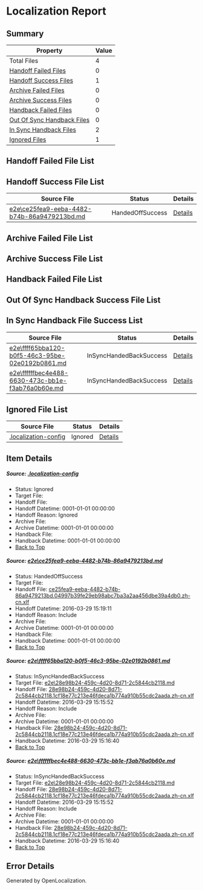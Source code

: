 # <a name='report-top'></a> Localization Report

## Summary
 Property | Value 
 -------- | ----- 
 Total Files | 4
[ Handoff Failed Files ](#handoff-failed-list)| 0
[ Handoff Success Files ](#handoff-success-list)| 1
[ Archive Failed Files ](#archive-failed-list)| 0
[ Archive Success Files ](#archive-success-list)| 0
[ Handback Failed Files ](#handback-failed-list)| 0
[ Out Of Sync Handback Files ](#outofsync-handback-success-list)| 0
[ In Sync Handback Files ](#insync-handback-success-list)| 2
[ Ignored Files ](#ignored-list)| 1

## <a name='handoff-failed-list'></a> Handoff Failed File List

## <a name='handoff-success-list'></a> Handoff Success File List
 Source File | Status | Details 
 ----------- | ------ | ------- 
 [e2e\ce25fea9-eeba-4482-b74b-86a9479213bd.md](https://github.com/OpenLocalizationTest/oltest/blob/00b13fce89737302106f5402fd3c232452e6464e/e2e/ce25fea9-eeba-4482-b74b-86a9479213bd.md) | HandedOffSuccess | [Details](#d1d8791cae17fcdc700360ac343447e9203469d71)

## <a name='archive-failed-list'></a> Archive Failed File List

## <a name='archive-success-list'></a> Archive Success File List

## <a name='handback-failed-list'></a> Handback Failed File List

## <a name='outofsync-handback-success-list'></a> Out Of Sync Handback Success File List

## <a name='insync-handback-success-list'></a> In Sync Handback File Success List
 Source File | Status | Details 
 ----------- | ------ | ------- 
 [e2e\ffff65bba120-b0f5-46c3-95be-02e0192b0861.md](https://github.com/OpenLocalizationTest/oltest/blob/00b13fce89737302106f5402fd3c232452e6464e/e2e/ffff65bba120-b0f5-46c3-95be-02e0192b0861.md) | InSyncHandedBackSuccess | [Details](#29f3e42ced5a388a2e23be62c510e804c2842b7f2)
 [e2e\ffffffbec4e488-6630-473c-bb1e-f3ab76a0b60e.md](https://github.com/OpenLocalizationTest/oltest/blob/00b13fce89737302106f5402fd3c232452e6464e/e2e/ffffffbec4e488-6630-473c-bb1e-f3ab76a0b60e.md) | InSyncHandedBackSuccess | [Details](#29f3e42ced5a388a2e23be62c510e804c2842b7f3)

## <a name='ignored-list'></a> Ignored File List
 Source File | Status | Details 
 ----------- | ------ | ------- 
 [.localization-config](https://github.com/OpenLocalizationTest/oltest/blob/00b13fce89737302106f5402fd3c232452e6464e/.localization-config) | Ignored | [Details](#66aca4b1c2f43b14ec41e0e427345df94af1d5e10)

## Item Details
##### <a name='66aca4b1c2f43b14ec41e0e427345df94af1d5e10'></a> Source: [.localization-config](https://github.com/OpenLocalizationTest/oltest/blob/00b13fce89737302106f5402fd3c232452e6464e/.localization-config)
* Status: Ignored
* Target File: 
* Handoff File: 
* Handoff Datetime: 0001-01-01 00:00:00
* Handoff Reason: Ignored
* Archive File: 
* Archive Datetime: 0001-01-01 00:00:00
* Handback File: 
* Handback Datetime: 0001-01-01 00:00:00
* [Back to Top](#report-top)

##### <a name='d1d8791cae17fcdc700360ac343447e9203469d71'></a> Source: [e2e\ce25fea9-eeba-4482-b74b-86a9479213bd.md](https://github.com/OpenLocalizationTest/oltest/blob/00b13fce89737302106f5402fd3c232452e6464e/e2e/ce25fea9-eeba-4482-b74b-86a9479213bd.md)
* Status: HandedOffSuccess
* Target File: 
* Handoff File: [ce25fea9-eeba-4482-b74b-86a9479213bd.04997b39fe29eb98abc7ba3a2aa456dbe39a4db0.zh-cn.xlf](https://github.com/OpenLocalizationTestOrg/olhandoff-e2e/blob/f76b33cc55aa75dddd056edb5ab081f16d467e8c/ol-handoff/OpenLocalizationTestOrg/oltest.zh-cn/ci/ht/ce25fea9-eeba-4482-b74b-86a9479213bd.04997b39fe29eb98abc7ba3a2aa456dbe39a4db0.zh-cn.xlf)
* Handoff Datetime: 2016-03-29 15:19:11
* Handoff Reason: Include
* Archive File: 
* Archive Datetime: 0001-01-01 00:00:00
* Handback File: 
* Handback Datetime: 0001-01-01 00:00:00
* [Back to Top](#report-top)

##### <a name='29f3e42ced5a388a2e23be62c510e804c2842b7f2'></a> Source: [e2e\ffff65bba120-b0f5-46c3-95be-02e0192b0861.md](https://github.com/OpenLocalizationTest/oltest/blob/00b13fce89737302106f5402fd3c232452e6464e/e2e/ffff65bba120-b0f5-46c3-95be-02e0192b0861.md)
* Status: InSyncHandedBackSuccess
* Target File: [e2e\28e98b24-459c-4d20-8d71-2c5844cb2118.md](https://github.com/OpenLocalizationTestOrg/oltest.zh-cn/blob/0845fcc32d0277b48cb44428f26444d2223730bb/e2e/28e98b24-459c-4d20-8d71-2c5844cb2118.md)
* Handoff File: [28e98b24-459c-4d20-8d71-2c5844cb2118.1cf18e77c213e46fdeca1b774a910b55cdc2aada.zh-cn.xlf](https://github.com/OpenLocalizationTestOrg/olhandoff-e2e/blob/6eba9b47852dc09352fd5b7e459195180f312a3f/ol-handoff/OpenLocalizationTestOrg/oltest.zh-cn/ci/ht/28e98b24-459c-4d20-8d71-2c5844cb2118.1cf18e77c213e46fdeca1b774a910b55cdc2aada.zh-cn.xlf)
* Handoff Datetime: 2016-03-29 15:15:52
* Handoff Reason: Include
* Archive File: 
* Archive Datetime: 0001-01-01 00:00:00
* Handback File: [28e98b24-459c-4d20-8d71-2c5844cb2118.1cf18e77c213e46fdeca1b774a910b55cdc2aada.zh-cn.xlf](https://github.com/OpenLocalizationTestOrg/olhandback-e2e/blob/ad3decd935b289e1d02c55b005768c20c47bebe0/ol-handback/OpenLocalizationTestOrg/oltest.zh-cn/ci/ht/28e98b24-459c-4d20-8d71-2c5844cb2118.1cf18e77c213e46fdeca1b774a910b55cdc2aada.zh-cn.xlf)
* Handback Datetime: 2016-03-29 15:16:40
* [Back to Top](#report-top)

##### <a name='29f3e42ced5a388a2e23be62c510e804c2842b7f3'></a> Source: [e2e\ffffffbec4e488-6630-473c-bb1e-f3ab76a0b60e.md](https://github.com/OpenLocalizationTest/oltest/blob/00b13fce89737302106f5402fd3c232452e6464e/e2e/ffffffbec4e488-6630-473c-bb1e-f3ab76a0b60e.md)
* Status: InSyncHandedBackSuccess
* Target File: [e2e\28e98b24-459c-4d20-8d71-2c5844cb2118.md](https://github.com/OpenLocalizationTestOrg/oltest.zh-cn/blob/0845fcc32d0277b48cb44428f26444d2223730bb/e2e/28e98b24-459c-4d20-8d71-2c5844cb2118.md)
* Handoff File: [28e98b24-459c-4d20-8d71-2c5844cb2118.1cf18e77c213e46fdeca1b774a910b55cdc2aada.zh-cn.xlf](https://github.com/OpenLocalizationTestOrg/olhandoff-e2e/blob/6eba9b47852dc09352fd5b7e459195180f312a3f/ol-handoff/OpenLocalizationTestOrg/oltest.zh-cn/ci/ht/28e98b24-459c-4d20-8d71-2c5844cb2118.1cf18e77c213e46fdeca1b774a910b55cdc2aada.zh-cn.xlf)
* Handoff Datetime: 2016-03-29 15:15:52
* Handoff Reason: Include
* Archive File: 
* Archive Datetime: 0001-01-01 00:00:00
* Handback File: [28e98b24-459c-4d20-8d71-2c5844cb2118.1cf18e77c213e46fdeca1b774a910b55cdc2aada.zh-cn.xlf](https://github.com/OpenLocalizationTestOrg/olhandback-e2e/blob/ad3decd935b289e1d02c55b005768c20c47bebe0/ol-handback/OpenLocalizationTestOrg/oltest.zh-cn/ci/ht/28e98b24-459c-4d20-8d71-2c5844cb2118.1cf18e77c213e46fdeca1b774a910b55cdc2aada.zh-cn.xlf)
* Handback Datetime: 2016-03-29 15:16:40
* [Back to Top](#report-top)


## Error Details

Generated by OpenLocalization.

